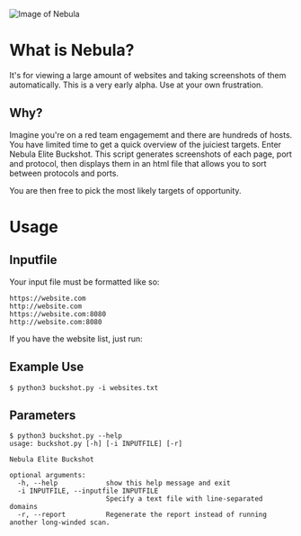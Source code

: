 ![Image of Nebula](https://i.imgur.com/HjSw4Cv.jpeg)

# What is Nebula?

It's for viewing a large amount of websites and taking screenshots of them automatically. This is a very early alpha. Use at your own frustration.

## Why?
 
Imagine you're on a red team engagememt and there are hundreds of hosts. You have limited time to get a quick overview of the juiciest targets. Enter Nebula Elite Buckshot. This script generates screenshots of each page, port and protocol, then displays them in an html file that allows you to sort between protocols and ports. 

You are then free to pick the most likely targets of opportunity.
 
# Usage

## Inputfile
 
Your input file must be formatted like so:
 
 ```
 https://website.com
 http://website.com
 https://website.com:8080
 http://website.com:8080
 ```
 If you have the website list, just run:

## Example Use

 ```
$ python3 buckshot.py -i websites.txt
 ```

## Parameters

```
$ python3 buckshot.py --help
usage: buckshot.py [-h] [-i INPUTFILE] [-r]

Nebula Elite Buckshot

optional arguments:
  -h, --help            show this help message and exit
  -i INPUTFILE, --inputfile INPUTFILE
                        Specify a text file with line-separated domains
  -r, --report          Regenerate the report instead of running another long-winded scan.
 ```
